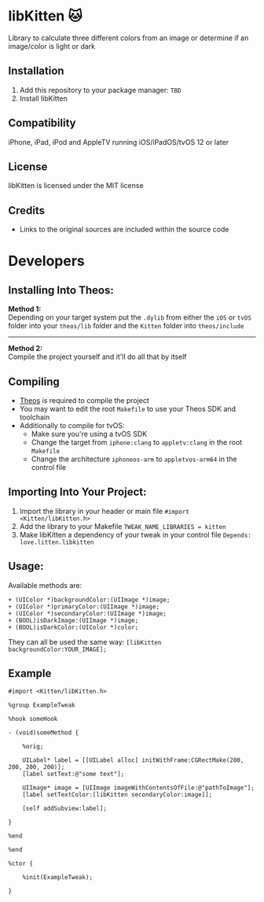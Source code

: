 # libKitten 🐱
Library to calculate three different colors from an image or determine if an image/color is light or dark

## Installation
1. Add this repository to your package manager: `TBD`
2. Install libKitten

## Compatibility
iPhone, iPad, iPod and AppleTV running iOS/iPadOS/tvOS 12 or later

## License
libKitten is licensed under the MIT license

## Credits
  - Links to the original sources are included within the source code

# Developers

## Installing Into Theos:
**Method 1:**<br>
Depending on your target system put the `.dylib` from either the `iOS` or `tvOS` folder into your `theos/lib` folder and the `Kitten` folder into `theos/include`
***
**Method 2:**<br>
Compile the project yourself and it'll do all that by itself

## Compiling
  - [Theos](https://theos.dev/) is required to compile the project
  - You may want to edit the root `Makefile` to use your Theos SDK and toolchain
  - Additionally to compile for tvOS:
    - Make sure you're using a tvOS SDK
    - Change the target from `iphone:clang` to `appletv:clang` in the root `Makefile`
    - Change the architecture `iphoneos-arm` to `appletvos-arm64` in the control file

## Importing Into Your Project:
1. Import the library in your header or main file `#import <Kitten/libKitten.h>`
2. Add the library to your Makefile `TWEAK_NAME_LIBRARIES = kitten`
3. Make libKitten a dependency of your tweak in your control file `Depends: love.litten.libkitten`<br>

## Usage:
Available methods are:

```objc
+ (UIColor *)backgroundColor:(UIImage *)image;
+ (UIColor *)primaryColor:(UIImage *)image;
+ (UIColor *)secondaryColor:(UIImage *)image;
+ (BOOL)isDarkImage:(UIImage *)image;
+ (BOOL)isDarkColor:(UIColor *)color;
```

They can all be used the same way: `[libKitten backgroundColor:YOUR_IMAGE];`

## Example

```objc
#import <Kitten/libKitten.h>

%group ExampleTweak

%hook someHook

- (void)someMethod {

 	%orig;

 	UILabel* label = [[UILabel alloc] initWithFrame:CGRectMake(200, 200, 200, 200)];
	[label setText:@"some text"];
	
	UIImage* image = [UIImage imageWithContentsOfFile:@"pathToImage"];
 	[label setTextColor:[libKitten secondaryColor:image]];
	
	[self addSubview:label];

}

%end

%end

%ctor {

 	%init(ExampleTweak);

}
```
